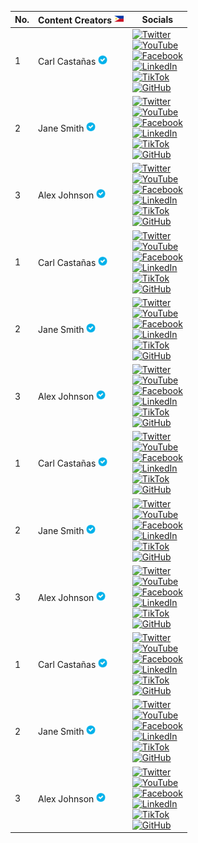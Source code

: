 | No. | Content Creators  <img src="https://raw.githubusercontent.com/carlcastanas/Philippines/main/Philippines.png" alt="Verified" width="15" height="15"> | Socials                                            |
|-----|--------------------|-----------------------------------------------------------------|
| 1   | Carl Castañas <img src="https://raw.githubusercontent.com/carlcastanas/Philippines/6c7704c6126635dcc88ae5d827a5f859c3705ba5/src/verified.svg" alt="Verified" width="15" height="15"> | [![Twitter](https://img.shields.io/badge/twitter-black?logo=twitter)](https://twitter.com/johndoe) <br> [![YouTube](https://img.shields.io/badge/youtube-black?logo=youtube)](https://www.youtube.com/johndoe) <br> [![Facebook](https://img.shields.io/badge/facebook-black?logo=facebook)](https://www.facebook.com/johndoe) <br> [![LinkedIn](https://img.shields.io/badge/linkedin-black?logo=linkedin)](https://www.linkedin.com/in/johndoe) <br> [![TikTok](https://img.shields.io/badge/tiktok-black?logo=tiktok)](https://www.tiktok.com/@johndoe) <br> [![GitHub](https://img.shields.io/badge/github-black?logo=github)](https://www.github.com/johndoe) |
| 2   | Jane Smith <img src="https://raw.githubusercontent.com/carlcastanas/Philippines/6c7704c6126635dcc88ae5d827a5f859c3705ba5/src/verified.svg" alt="Verified" width="15" height="15"> | [![Twitter](https://img.shields.io/badge/twitter-black?logo=twitter)](https://twitter.com/johndoe) <br> [![YouTube](https://img.shields.io/badge/youtube-black?logo=youtube)](https://www.youtube.com/johndoe) <br> [![Facebook](https://img.shields.io/badge/facebook-black?logo=facebook)](https://www.facebook.com/johndoe) <br> [![LinkedIn](https://img.shields.io/badge/linkedin-black?logo=linkedin)](https://www.linkedin.com/in/johndoe) <br> [![TikTok](https://img.shields.io/badge/tiktok-black?logo=tiktok)](https://www.tiktok.com/@johndoe) <br> [![GitHub](https://img.shields.io/badge/github-black?logo=github)](https://www.github.com/johndoe) |
| 3   | Alex Johnson <img src="https://raw.githubusercontent.com/carlcastanas/Philippines/6c7704c6126635dcc88ae5d827a5f859c3705ba5/src/verified.svg" alt="Verified" width="15" height="15"> | [![Twitter](https://img.shields.io/badge/twitter-black?logo=twitter)](https://twitter.com/johndoe) <br> [![YouTube](https://img.shields.io/badge/youtube-black?logo=youtube)](https://www.youtube.com/johndoe) <br> [![Facebook](https://img.shields.io/badge/facebook-black?logo=facebook)](https://www.facebook.com/johndoe) <br> [![LinkedIn](https://img.shields.io/badge/linkedin-black?logo=linkedin)](https://www.linkedin.com/in/johndoe) <br> [![TikTok](https://img.shields.io/badge/tiktok-black?logo=tiktok)](https://www.tiktok.com/@johndoe) <br> [![GitHub](https://img.shields.io/badge/github-black?logo=github)](https://www.github.com/johndoe) |
| 1   | Carl Castañas <img src="https://raw.githubusercontent.com/carlcastanas/Philippines/6c7704c6126635dcc88ae5d827a5f859c3705ba5/src/verified.svg" alt="Verified" width="15" height="15"> | [![Twitter](https://img.shields.io/badge/twitter-black?logo=twitter)](https://twitter.com/johndoe) <br> [![YouTube](https://img.shields.io/badge/youtube-black?logo=youtube)](https://www.youtube.com/johndoe) <br> [![Facebook](https://img.shields.io/badge/facebook-black?logo=facebook)](https://www.facebook.com/johndoe) <br> [![LinkedIn](https://img.shields.io/badge/linkedin-black?logo=linkedin)](https://www.linkedin.com/in/johndoe) <br> [![TikTok](https://img.shields.io/badge/tiktok-black?logo=tiktok)](https://www.tiktok.com/@johndoe) <br> [![GitHub](https://img.shields.io/badge/github-black?logo=github)](https://www.github.com/johndoe) |
| 2   | Jane Smith <img src="https://raw.githubusercontent.com/carlcastanas/Philippines/6c7704c6126635dcc88ae5d827a5f859c3705ba5/src/verified.svg" alt="Verified" width="15" height="15"> | [![Twitter](https://img.shields.io/badge/twitter-black?logo=twitter)](https://twitter.com/johndoe) <br> [![YouTube](https://img.shields.io/badge/youtube-black?logo=youtube)](https://www.youtube.com/johndoe) <br> [![Facebook](https://img.shields.io/badge/facebook-black?logo=facebook)](https://www.facebook.com/johndoe) <br> [![LinkedIn](https://img.shields.io/badge/linkedin-black?logo=linkedin)](https://www.linkedin.com/in/johndoe) <br> [![TikTok](https://img.shields.io/badge/tiktok-black?logo=tiktok)](https://www.tiktok.com/@johndoe) <br> [![GitHub](https://img.shields.io/badge/github-black?logo=github)](https://www.github.com/johndoe) |
| 3   | Alex Johnson <img src="https://raw.githubusercontent.com/carlcastanas/Philippines/6c7704c6126635dcc88ae5d827a5f859c3705ba5/src/verified.svg" alt="Verified" width="15" height="15"> | [![Twitter](https://img.shields.io/badge/twitter-black?logo=twitter)](https://twitter.com/johndoe) <br> [![YouTube](https://img.shields.io/badge/youtube-black?logo=youtube)](https://www.youtube.com/johndoe) <br> [![Facebook](https://img.shields.io/badge/facebook-black?logo=facebook)](https://www.facebook.com/johndoe) <br> [![LinkedIn](https://img.shields.io/badge/linkedin-black?logo=linkedin)](https://www.linkedin.com/in/johndoe) <br> [![TikTok](https://img.shields.io/badge/tiktok-black?logo=tiktok)](https://www.tiktok.com/@johndoe) <br> [![GitHub](https://img.shields.io/badge/github-black?logo=github)](https://www.github.com/johndoe) |
| 1   | Carl Castañas <img src="https://raw.githubusercontent.com/carlcastanas/Philippines/6c7704c6126635dcc88ae5d827a5f859c3705ba5/src/verified.svg" alt="Verified" width="15" height="15"> | [![Twitter](https://img.shields.io/badge/twitter-black?logo=twitter)](https://twitter.com/johndoe) <br> [![YouTube](https://img.shields.io/badge/youtube-black?logo=youtube)](https://www.youtube.com/johndoe) <br> [![Facebook](https://img.shields.io/badge/facebook-black?logo=facebook)](https://www.facebook.com/johndoe) <br> [![LinkedIn](https://img.shields.io/badge/linkedin-black?logo=linkedin)](https://www.linkedin.com/in/johndoe) <br> [![TikTok](https://img.shields.io/badge/tiktok-black?logo=tiktok)](https://www.tiktok.com/@johndoe) <br> [![GitHub](https://img.shields.io/badge/github-black?logo=github)](https://www.github.com/johndoe) |
| 2   | Jane Smith <img src="https://raw.githubusercontent.com/carlcastanas/Philippines/6c7704c6126635dcc88ae5d827a5f859c3705ba5/src/verified.svg" alt="Verified" width="15" height="15"> | [![Twitter](https://img.shields.io/badge/twitter-black?logo=twitter)](https://twitter.com/johndoe) <br> [![YouTube](https://img.shields.io/badge/youtube-black?logo=youtube)](https://www.youtube.com/johndoe) <br> [![Facebook](https://img.shields.io/badge/facebook-black?logo=facebook)](https://www.facebook.com/johndoe) <br> [![LinkedIn](https://img.shields.io/badge/linkedin-black?logo=linkedin)](https://www.linkedin.com/in/johndoe) <br> [![TikTok](https://img.shields.io/badge/tiktok-black?logo=tiktok)](https://www.tiktok.com/@johndoe) <br> [![GitHub](https://img.shields.io/badge/github-black?logo=github)](https://www.github.com/johndoe) |
| 3   | Alex Johnson <img src="https://raw.githubusercontent.com/carlcastanas/Philippines/6c7704c6126635dcc88ae5d827a5f859c3705ba5/src/verified.svg" alt="Verified" width="15" height="15"> | [![Twitter](https://img.shields.io/badge/twitter-black?logo=twitter)](https://twitter.com/johndoe) <br> [![YouTube](https://img.shields.io/badge/youtube-black?logo=youtube)](https://www.youtube.com/johndoe) <br> [![Facebook](https://img.shields.io/badge/facebook-black?logo=facebook)](https://www.facebook.com/johndoe) <br> [![LinkedIn](https://img.shields.io/badge/linkedin-black?logo=linkedin)](https://www.linkedin.com/in/johndoe) <br> [![TikTok](https://img.shields.io/badge/tiktok-black?logo=tiktok)](https://www.tiktok.com/@johndoe) <br> [![GitHub](https://img.shields.io/badge/github-black?logo=github)](https://www.github.com/johndoe) |
| 1   | Carl Castañas <img src="https://raw.githubusercontent.com/carlcastanas/Philippines/6c7704c6126635dcc88ae5d827a5f859c3705ba5/src/verified.svg" alt="Verified" width="15" height="15"> | [![Twitter](https://img.shields.io/badge/twitter-black?logo=twitter)](https://twitter.com/johndoe) <br> [![YouTube](https://img.shields.io/badge/youtube-black?logo=youtube)](https://www.youtube.com/johndoe) <br> [![Facebook](https://img.shields.io/badge/facebook-black?logo=facebook)](https://www.facebook.com/johndoe) <br> [![LinkedIn](https://img.shields.io/badge/linkedin-black?logo=linkedin)](https://www.linkedin.com/in/johndoe) <br> [![TikTok](https://img.shields.io/badge/tiktok-black?logo=tiktok)](https://www.tiktok.com/@johndoe) <br> [![GitHub](https://img.shields.io/badge/github-black?logo=github)](https://www.github.com/johndoe) |
| 2   | Jane Smith <img src="https://raw.githubusercontent.com/carlcastanas/Philippines/6c7704c6126635dcc88ae5d827a5f859c3705ba5/src/verified.svg" alt="Verified" width="15" height="15"> | [![Twitter](https://img.shields.io/badge/twitter-black?logo=twitter)](https://twitter.com/johndoe) <br> [![YouTube](https://img.shields.io/badge/youtube-black?logo=youtube)](https://www.youtube.com/johndoe) <br> [![Facebook](https://img.shields.io/badge/facebook-black?logo=facebook)](https://www.facebook.com/johndoe) <br> [![LinkedIn](https://img.shields.io/badge/linkedin-black?logo=linkedin)](https://www.linkedin.com/in/johndoe) <br> [![TikTok](https://img.shields.io/badge/tiktok-black?logo=tiktok)](https://www.tiktok.com/@johndoe) <br> [![GitHub](https://img.shields.io/badge/github-black?logo=github)](https://www.github.com/johndoe) |
| 3   | Alex Johnson <img src="https://raw.githubusercontent.com/carlcastanas/Philippines/6c7704c6126635dcc88ae5d827a5f859c3705ba5/src/verified.svg" alt="Verified" width="15" height="15"> | [![Twitter](https://img.shields.io/badge/twitter-black?logo=twitter)](https://twitter.com/johndoe) <br> [![YouTube](https://img.shields.io/badge/youtube-black?logo=youtube)](https://www.youtube.com/johndoe) <br> [![Facebook](https://img.shields.io/badge/facebook-black?logo=facebook)](https://www.facebook.com/johndoe) <br> [![LinkedIn](https://img.shields.io/badge/linkedin-black?logo=linkedin)](https://www.linkedin.com/in/johndoe) <br> [![TikTok](https://img.shields.io/badge/tiktok-black?logo=tiktok)](https://www.tiktok.com/@johndoe) <br> [![GitHub](https://img.shields.io/badge/github-black?logo=github)](https://www.github.com/johndoe) |

